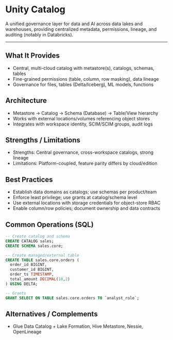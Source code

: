 # Unity Catalog

A unified governance layer for data and AI across data lakes and warehouses, providing centralized metadata, permissions, lineage, and auditing (notably in Databricks).

---

## What It Provides
- Central, multi-cloud catalog with metastore(s), catalogs, schemas, tables
- Fine-grained permissions (table, column, row masking), data lineage
- Governance for files, tables (Delta/Iceberg), ML models, functions

## Architecture
- Metastore → Catalog → Schema (Database) → Table/View hierarchy
- Works with external locations/volumes referencing object stores
- Integrates with workspace identity, SCIM/SCIM groups, audit logs

## Strengths / Limitations
- Strengths: Central governance, cross-workspace catalogs, strong lineage
- Limitations: Platform-coupled, feature parity differs by cloud/edition

## Best Practices
- Establish data domains as catalogs; use schemas per product/team
- Enforce least privilege; use grants at catalog/schema level
- Use external locations with storage credentials for object-store RBAC
- Enable column/row policies; document ownership and data contracts

## Common Operations (SQL)
```sql
-- Create catalog and schema
CREATE CATALOG sales;
CREATE SCHEMA sales.core;

-- Create managed/external table
CREATE TABLE sales.core.orders (
  order_id BIGINT,
  customer_id BIGINT,
  order_ts TIMESTAMP,
  total_amount DECIMAL(18,2)
) USING DELTA;

-- Grants
GRANT SELECT ON TABLE sales.core.orders TO `analyst_role`;
```

## Alternatives / Complements
- Glue Data Catalog + Lake Formation, Hive Metastore, Nessie, OpenLineage
